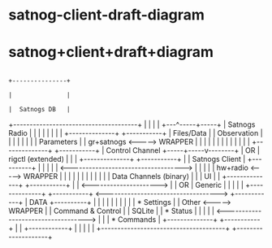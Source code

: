 # satnog-client-draft-diagram
# satnog+client+draft+diagram

                                                                             +---------------+
                                                                             |               |
                                                                             |  Satnogs DB   |
+--------------------------------------+                                     |               |
|                                      |                                     +---^-----+-----+
|  Satnogs Radio                       |                                         |     |
|                                      |                                         |     |
|  +--------------+     +-----------+  |                              Files/Data |     | Observation
|  |              |     |           |  |                                         |     | Parameters
|  |  gr+satnogs  <----->  WRAPPER  |  |                                         |     |
|  |              |     |           |  |                                         |     |
|  +--------------+     +-----------+  |           Control Channel         +-----+-----v--------+
|                   OR                 |          rigctl (extended)        |                    |
|  +--------------+     +-----------+  |                                   |   Satnogs Client   |                     +----------+
|  |              |     |           |  <----------------------------------->                    |                     |          |
|  |  hw+radio    <----->  WRAPPER  |  |                                   |                    |                     |          |
|  |              |     |           |  |        Data Channels (binary)     |                    |                     |    UI    |
|  +--------------+     +-----------+  |                                   |                    <--------------------->          |
|                   OR                 |               Generic             |                    |                     |          |
|  +--------------+     +-----------+  <----------------------------------->   +------------+   |    DATA             +----------+
|  |              |     |           |  |                                   |   |            |   |    * Settings
|  |  Other       <----->  WRAPPER  |  |          Command & Control        |   |   SQLite   |   |    * Status
|  |              |     |           |  <----------------------------------->   |            |   |    * Commands
|  +--------------+     +-----------+  |                                   |   +------------+   |
|                                      |                                   |                    |
+--------------------------------------+                                   +--------------------+
